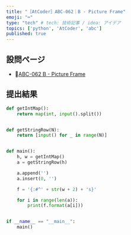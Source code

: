 ```yaml
---
title: "［AtCoder］ABC-062｜B - Picture Frame"
emoji: "⌨️"
type: "tech" # tech: 技術記事 / idea: アイデア
topics: ['python', 'AtCoder', 'abc']
published: true
---
```


## 設問ページ

- 🔗[ABC-062 B - Picture Frame](https://atcoder.jp/contests/abc062/tasks/abc062_b)

## 提出結果

```python
def getIntMap():
    return map(int, input().split())


def getStringRow(N):
    return [input() for _ in range(N)]


def main():
    h, w = getIntMap()
    a = getStringRow(h)

    a.append('')
    a.insert(0, '')

    f = '{:#^' + str(w + 2) + 's}'

    for i in range(len(a)):
        print(f.format(a[i]))


if __name__ == "__main__":
    main()
```
